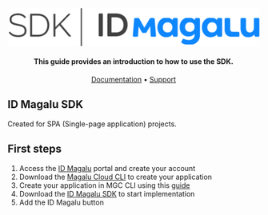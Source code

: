 <div  align="center">
  <img  src="https://raw.githubusercontent.com/andrecoliveira/andrecoliveira.github.io/master/dist/images/logo.png"  alt="Logo">

  <h4 align="center">This guide provides an introduction to how to use the SDK.</h4>
  
  <p align="center">
    <a href="https://docs.magalu.cloud/docs/id-magalu/how-to/first-steps/" target="_blank">Documentation</a> •
    <a href="https://idmagalu.zendesk.com/hc/pt-br/requests/new" target="_blank">Support</a>
  </p>
</div>

## ID Magalu SDK

Created for SPA (Single-page application) projects.

## First steps

1. Access the [ID Magalu](https://id.magalu.com/login) portal and create your account
2. Download the [Magalu Cloud CLI](https://docs.magalu.cloud/docs/cli-mgc/overview/) to create your application
3. Create your application in MGC CLI using this [guide](https://docs.magalu.cloud/docs/cli-mgc/how-to/create-app)
4. Download the [ID Magalu SDK](https://docs.magalu.cloud/docs/id-magalu/how-to/id-magalu-sdks) to start implementation
5. Add the ID Magalu button
